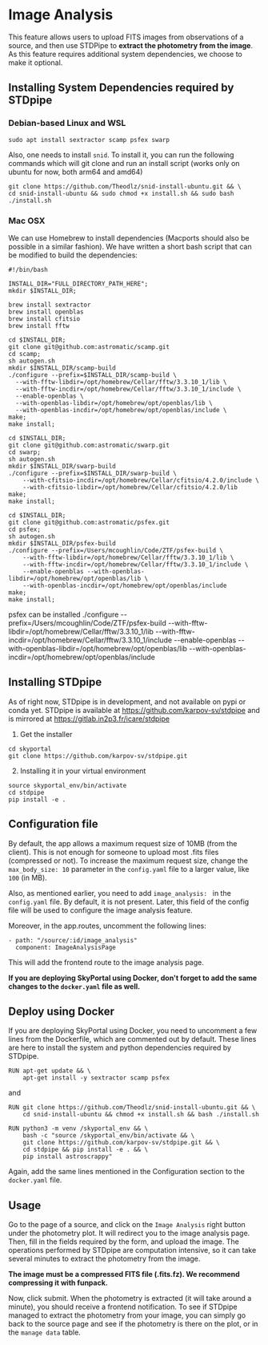 # Image Analysis

This feature allows users to upload FITS images from observations of a source, and then use STDPipe to **extract the photometry from the image**.
As this feature requires additional system dependencies, we choose to make it optional.

## Installing System Dependencies required by STDpipe

### Debian-based Linux and WSL

```
sudo apt install sextractor scamp psfex swarp
```

Also, one needs to install `snid`. To install it, you can run the following commands which will git clone and run an install script (works only on ubuntu for now, both arm64 and amd64)

```
git clone https://github.com/Theodlz/snid-install-ubuntu.git && \
cd snid-install-ubuntu && sudo chmod +x install.sh && sudo bash ./install.sh
```

### Mac OSX

We can use Homebrew to install dependencies (Macports should also be possible in a similar fashion). We have written a short bash script that can be modified to build the dependencies:

```
#!/bin/bash

INSTALL_DIR="FULL_DIRECTORY_PATH_HERE";
mkdir $INSTALL_DIR;

brew install sextractor
brew install openblas
brew install cfitsio
brew install fftw

cd $INSTALL_DIR;
git clone git@github.com:astromatic/scamp.git
cd scamp;
sh autogen.sh
mkdir $INSTALL_DIR/scamp-build
./configure --prefix=$INSTALL_DIR/scamp-build \
  --with-fftw-libdir=/opt/homebrew/Cellar/fftw/3.3.10_1/lib \
  --with-fftw-incdir=/opt/homebrew/Cellar/fftw/3.3.10_1/include \
  --enable-openblas \
  --with-openblas-libdir=/opt/homebrew/opt/openblas/lib \
  --with-openblas-incdir=/opt/homebrew/opt/openblas/include \
make;
make install;

cd $INSTALL_DIR;
git clone git@github.com:astromatic/swarp.git
cd swarp;
sh autogen.sh
mkdir $INSTALL_DIR/swarp-build
./configure --prefix=$INSTALL_DIR/swarp-build \
    --with-cfitsio-incdir=/opt/homebrew/Cellar/cfitsio/4.2.0/include \
    --with-cfitsio-libdir=/opt/homebrew/Cellar/cfitsio/4.2.0/lib
make;
make install;

cd $INSTALL_DIR;
git clone git@github.com:astromatic/psfex.git
cd psfex;
sh autogen.sh
mkdir $INSTALL_DIR/psfex-build
./configure --prefix=/Users/mcoughlin/Code/ZTF/psfex-build \
    --with-fftw-libdir=/opt/homebrew/Cellar/fftw/3.3.10_1/lib \
    --with-fftw-incdir=/opt/homebrew/Cellar/fftw/3.3.10_1/include \
    --enable-openblas --with-openblas-libdir=/opt/homebrew/opt/openblas/lib \
    --with-openblas-incdir=/opt/homebrew/opt/openblas/include
make;
make install;
```

psfex can be installed
./configure --prefix=/Users/mcoughlin/Code/ZTF/psfex-build --with-fftw-libdir=/opt/homebrew/Cellar/fftw/3.3.10_1/lib --with-fftw-incdir=/opt/homebrew/Cellar/fftw/3.3.10_1/include --enable-openblas --with-openblas-libdir=/opt/homebrew/opt/openblas/lib --with-openblas-incdir=/opt/homebrew/opt/openblas/include

## Installing STDpipe

As of right now, STDpipe is in development, and not available on pypi or conda yet.
STDpipe is available at https://github.com/karpov-sv/stdpipe and is mirrored at https://gitlab.in2p3.fr/icare/stdpipe

1. Get the installer

```
cd skyportal
git clone https://github.com/karpov-sv/stdpipe.git
```


2. Installing it in your virtual environment

```
source skyportal_env/bin/activate
cd stdpipe
pip install -e .
```

## Configuration file

By default, the app allows a maximum request size of 10MB (from the client). This is not enough for someone to upload most .fits files (compressed or not).
To increase the maximum request size, change the `max_body_size: 10` parameter in the `config.yaml` file to a larger value, like `100` (in MB).

Also, as mentioned earlier, you need to add `image_analysis: ` in the `config.yaml` file. By default, it is not present.
Later, this field of the config file will be used to configure the image analysis feature.

Moreover, in the app.routes, uncomment the following lines:
```
- path: "/source/:id/image_analysis"
  component: ImageAnalysisPage
```
This will add the frontend route to the image analysis page.

**If you are deploying SkyPortal using Docker, don't forget to add the same changes to the `docker.yaml` file as well.**

## Deploy using Docker

If you are deploying SkyPortal using Docker, you need to uncomment a few lines from the Dockerfile, which are commented out by default. These lines are here to install the system and python dependencies required by STDpipe.

```
RUN apt-get update && \
    apt-get install -y sextractor scamp psfex
```

and

```
RUN git clone https://github.com/Theodlz/snid-install-ubuntu.git && \
    cd snid-install-ubuntu && chmod +x install.sh && bash ./install.sh

RUN python3 -m venv /skyportal_env && \
    bash -c "source /skyportal_env/bin/activate && \
    git clone https://github.com/karpov-sv/stdpipe.git && \
    cd stdpipe && pip install -e . && \
    pip install astroscrappy"
```

Again, add the same lines mentioned in the Configuration section to the `docker.yaml` file.

## Usage

Go to the page of a source, and click on the `Image Analysis` right button under the photometry plot. It will redirect you to the image analysis page.
Then, fill in the fields required by the form, and upload the image. The operations performed by STDpipe are computation intensive, so it can take several minutes to extract the photometry from the image.

**The image must be a compressed FITS file (.fits.fz). We recommend compressing it with funpack.**

Now, click submit. When the photometry is extracted (it will take around a minute), you should receive a frontend notification.
To see if STDpipe managed to extract the photometry from your image, you can simply go back to the source page and see if the photometry is there on the plot, or in the `manage data` table.

